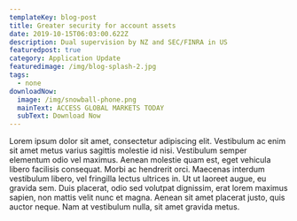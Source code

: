 ```yaml
---
templateKey: blog-post
title: Greater security for account assets
date: 2019-10-15T06:03:00.622Z
description: Dual supervision by NZ and SEC/FINRA in US
featuredpost: true
category: Application Update
featuredimage: /img/blog-splash-2.jpg
tags:
  - none
downloadNow:
  image: /img/snowball-phone.png
  mainText: ACCESS GLOBAL MARKETS TODAY
  subText: Download Now
---
```

Lorem ipsum dolor sit amet, consectetur adipiscing elit. Vestibulum ac enim sit amet metus varius sagittis molestie id nisi. Vestibulum semper elementum odio vel maximus. Aenean molestie quam est, eget vehicula libero facilisis consequat. Morbi ac hendrerit orci. Maecenas interdum vestibulum libero, vel fringilla lectus ultrices in. Ut ut laoreet augue, eu gravida sem. Duis placerat, odio sed volutpat dignissim, erat lorem maximus sapien, non mattis velit nunc et magna. Aenean sit amet placerat justo, quis auctor neque. Nam at vestibulum nulla, sit amet gravida metus.

